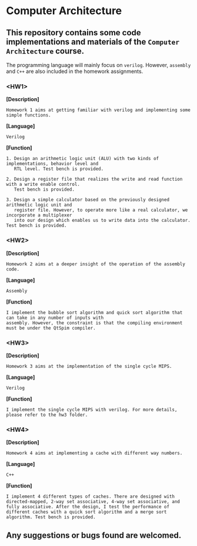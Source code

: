# Computer Architecture
## This repository contains some code implementations and materials of the `Computer Architecture` course.

The programming language will mainly focus on `verilog`. However, `assembly` and `C++` are also included in the homework assignments.




### **\<HW1\>**

**[Description]** 
    
```    
Homework 1 aims at getting familiar with verilog and implementing some simple functions. 
```

**[Language]**     
```
Verilog
```

**[Function]**    

```
1. Design an arithmetic logic unit (ALU) with two kinds of implementations, behavior level and 
   RTL level. Test bench is provided.
               
2. Design a register file that realizes the write and read function with a write enable control.
   Test bench is provided.
               
3. Design a simple calculator based on the previously designed arithmetic logic unit and 
   register file. However, to operate more like a real calculator, we incorporate a multiplexer
   into our design which enables us to write data into the calculator. Test bench is provided.
```





### **\<HW2\>**

**[Description]** 

```
Homework 2 aims at a deeper insight of the operation of the assembly code.
```

**[Language]**    

```
Assembly
```

**[Function]**    

```
I implement the bubble sort algorithm and quick sort algorithm that can take in any number of inputs with 
assembly. However, the constraint is that the compiling environment must be under the QtSpim compiler. 
```






### **\<HW3\>**

**[Description]** 

```
Homework 3 aims at the implementation of the single cycle MIPS.
```

**[Language]**    

```
Verilog
```

**[Function]**    

```
I implement the single cycle MIPS with verilog. For more details, please refer to the hw3 folder.
```






### **\<HW4\>**

**[Description]**

```
Homework 4 aims at implementing a cache with different way numbers.
```

**[Language]**
```
C++
```

**[Function]**
```
I implement 4 different types of caches. There are designed with directed-mapped, 2-way set associative, 4-way set associative, and fully associative. After the design, I test the performance of different caches with a quick sort algorithm and a merge sort algorithm. Test bench is provided.
```

## Any suggestions or bugs found are welcomed.
